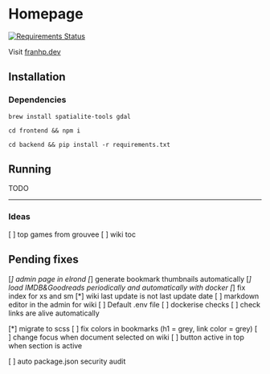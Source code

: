 # Homepage

[![Requirements Status](https://requires.io/github/franhp/homepage/requirements.svg?branch=develop)](https://requires.io/github/franhp/homepage/requirements/?branch=develop)

Visit [franhp.dev](https://franhp.dev)

## Installation

### Dependencies

```
brew install spatialite-tools gdal
```

```
cd frontend && npm i
```

```
cd backend && pip install -r requirements.txt
```

## Running

TODO

---

### Ideas

[ ] top games from grouvee
[ ] wiki toc

## Pending fixes

[*] admin page in elrond
[*] generate bookmark thumbnails automatically
[*] load IMDB&Goodreads periodically and automatically with docker
[*] fix index for xs and sm
[*] wiki last update is not last update date
[ ] markdown editor in the admin for wiki
[ ] Default .env file
[ ] dockerise checks
[ ] check links are alive automatically

[*] migrate to scss
[ ] fix colors in bookmarks (h1 = grey, link color = grey)
[ ] change focus when document selected on wiki
[ ] button active in top when section is active

[ ] auto package.json security audit
